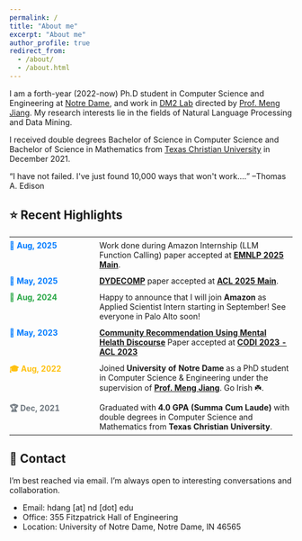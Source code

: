 ```yaml
---
permalink: /
title: "About me"
excerpt: "About me"
author_profile: true
redirect_from: 
  - /about/
  - /about.html
---
```

I am a forth-year (2022-now) Ph.D student in Computer Science and Engineering at [Notre Dame](https://www.nd.edu/), and work in [DM2 Lab](http://www.meng-jiang.com/lab.html) directed by [Prof. Meng Jiang](http://www.meng-jiang.com/). My research interests lie in the fields of Natural Language Processing and Data Mining.

I received double degrees Bachelor of Science in Computer Science and Bachelor of Science in Mathematics from [Texas Christian University](https://www.tcu.edu) in December 2021. 


<q>I have not failed. I've just found 10,000 ways that won't work.&#8230;</q> &#8211;Thomas A. Edison


## ⭐ Recent Highlights

<table style="width: 100%; border-collapse: collapse; border: none; font-size: 1em;">
  <tr style="margin-bottom: 12px;">
    <td style="width: 140px; vertical-align: top; padding: 6px 0; font-weight: bold; color: #007bff; border: none; font-size: 1em;">📄 Aug, 2025</td>
    <td style="vertical-align: top; padding: 6px 0; padding-left: 20px; border: none; font-size: 1em;">Work done during Amazon Internship (LLM Function Calling) paper accepted at <a href="https://2025.emnlp.org/" target="_blank"><strong>EMNLP 2025 Main</strong></a>.</td>
  </tr>
  
  <tr style="margin-bottom: 12px;">
    <td style="width: 140px; vertical-align: top; padding: 6px 0; font-weight: bold; color: #007bff; border: none; font-size: 1em;">📄 May, 2025</td>
    <td style="vertical-align: top; padding: 6px 0; padding-left: 20px; border: none; font-size: 1em;"><a href="https://arxiv.org/abs/2503.15354"><strong>DYDECOMP</strong></a> paper accepted at <a href="https://2025.aclweb.org/" target="_blank"><strong>ACL 2025 Main</strong></a>.</td>
  </tr>
  
  <tr style="margin-bottom: 12px;">
    <td style="width: 140px; vertical-align: top; padding: 6px 0; font-weight: bold; color: #28a745; border: none; font-size: 1em;">🎉 Aug, 2024</td>
    <td style="vertical-align: top; padding: 6px 0; padding-left: 20px; border: none; font-size: 1em;">Happy to announce that I will join <strong>Amazon</strong> as Applied Scientist Intern starting in September! See everyone in Palo Alto soon!</td>
  </tr>
  
  <tr style="margin-bottom: 12px;">
    <td style="width: 140px; vertical-align: top; padding: 6px 0; font-weight: bold; color: #007bff; border: none; font-size: 1em;">📄 May, 2023</td>
    <td style="vertical-align: top; padding: 6px 0; padding-left: 20px; border: none; font-size: 1em;"><a href="https://aclanthology.org/2023.codi-1.22.pdf"><strong>Community Recommendation Using Mental Helath Discourse</strong></a> Paper accepted at <a href="https://sites.google.com/view/codi-2023/" target="_blank"><strong>CODI 2023 - ACL 2023</strong></a></td>
  </tr>
  
  <tr style="margin-bottom: 12px;">
    <td style="width: 140px; vertical-align: top; padding: 6px 0; font-weight: bold; color: #ffc110; border: none; font-size: 1em;">🎓 Aug, 2022</td>
    <td style="vertical-align: top; padding: 6px 0; padding-left: 20px; border: none; font-size: 1em;">Joined <strong>University of Notre Dame</strong> as a PhD student in Computer Science & Engineering under the supervision of <a href="http://www.meng-jiang.com/" target="_blank"><strong>Prof. Meng Jiang</strong></a>. Go Irish ☘️.</td>
  </tr>
  
  <tr style="margin-bottom: 12px;">
    <td style="width: 140px; vertical-align: top; padding: 6px 0; font-weight: bold; color: #6c757d; border: none; font-size: 1em;">🏆 Dec, 2021</td>
    <td style="vertical-align: top; padding: 6px 0; padding-left: 20px; border: none; font-size: 1em;">Graduated with <strong>4.0 GPA (Summa Cum Laude)</strong> with double degrees in Computer Science and Mathematics from <strong>Texas Christian University</strong>.</td>
  </tr>
</table>

<!-- **📝 Quick Add News:** To add new updates like "Paper accepted at EMNLP 2024!", simply edit this section and add a new entry with the format:
```
<strong style="color: #007bff;">📄 2024-XX-XX</strong> - Paper accepted at <strong>EMNLP 2024</strong>!
``` -->


## 📧 Contact
I’m best reached via email. I’m always open to interesting conversations and collaboration.
- Email: hdang [at] nd [dot] edu
- Office: 355 Fitzpatrick Hall of Engineering
- Location: University of Notre Dame, Notre Dame, IN 46565

<!---
Site-wide configuration
------
The main configuration file for the site is in the base directory in [_config.yml](https://github.com/academicpages/academicpages.github.io/blob/master/_config.yml), which defines the content in the sidebars and other site-wide features. You will need to replace the default variables with ones about yourself and your site's github repository. The configuration file for the top menu is in [_data/navigation.yml](https://github.com/academicpages/academicpages.github.io/blob/master/_data/navigation.yml). For example, if you don't have a portfolio or blog posts, you can remove those items from that navigation.yml file to remove them from the header. 

Create content & metadata
------
For site content, there is one markdown file for each type of content, which are stored in directories like _publications, _talks, _posts, _teaching, or _pages. For example, each talk is a markdown file in the [_talks directory](https://github.com/academicpages/academicpages.github.io/tree/master/_talks). At the top of each markdown file is structured data in YAML about the talk, which the theme will parse to do lots of cool stuff. The same structured data about a talk is used to generate the list of talks on the [Talks page](https://academicpages.github.io/talks), each [individual page](https://academicpages.github.io/talks/2012-03-01-talk-1) for specific talks, the talks section for the [CV page](https://academicpages.github.io/cv), and the [map of places you've given a talk](https://academicpages.github.io/talkmap.html) (if you run this [python file](https://github.com/academicpages/academicpages.github.io/blob/master/talkmap.py) or [Jupyter notebook](https://github.com/academicpages/academicpages.github.io/blob/master/talkmap.ipynb), which creates the HTML for the map based on the contents of the _talks directory).

**Markdown generator**

I have also created [a set of Jupyter notebooks](https://github.com/academicpages/academicpages.github.io/tree/master/markdown_generator
) that converts a CSV containing structured data about talks or presentations into individual markdown files that will be properly formatted for the academicpages template. The sample CSVs in that directory are the ones I used to create my own personal website at stuartgeiger.com. My usual workflow is that I keep a spreadsheet of my publications and talks, then run the code in these notebooks to generate the markdown files, then commit and push them to the GitHub repository.

How to edit your site's GitHub repository
------
Many people use a git client to create files on their local computer and then push them to GitHub's servers. If you are not familiar with git, you can directly edit these configuration and markdown files directly in the github.com interface. Navigate to a file (like [this one](https://github.com/academicpages/academicpages.github.io/blob/master/_talks/2012-03-01-talk-1.md) and click the pencil icon in the top right of the content preview (to the right of the "Raw | Blame | History" buttons). You can delete a file by clicking the trashcan icon to the right of the pencil icon. You can also create new files or upload files by navigating to a directory and clicking the "Create new file" or "Upload files" buttons. 

Example: editing a markdown file for a talk
![Editing a markdown file for a talk](/images/editing-talk.png)

For more info
------
More info about configuring academicpages can be found in [the guide](https://academicpages.github.io/markdown/). The [guides for the Minimal Mistakes theme](https://mmistakes.github.io/minimal-mistakes/docs/configuration/) (which this theme was forked from) might also be helpful.
--->
